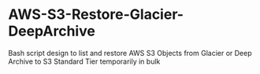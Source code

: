 # AWS-S3-Restore-Glacier-DeepArchive
Bash script design to list and restore AWS S3 Objects from Glacier or Deep Archive to S3 Standard Tier temporarily in bulk
